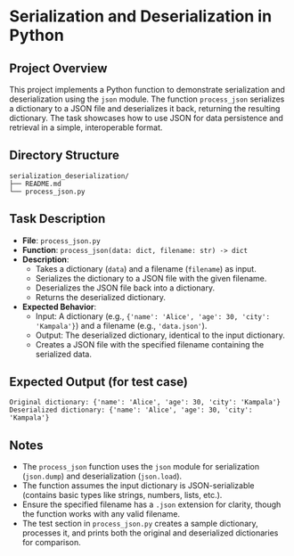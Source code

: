# Serialization and Deserialization in Python

## Project Overview
This project implements a Python function to demonstrate serialization and deserialization using the `json` module. The function `process_json` serializes a dictionary to a JSON file and deserializes it back, returning the resulting dictionary. The task showcases how to use JSON for data persistence and retrieval in a simple, interoperable format.

## Directory Structure
```
serialization_deserialization/
├── README.md
└── process_json.py
```

## Task Description
- **File**: `process_json.py`
- **Function**: `process_json(data: dict, filename: str) -> dict`
- **Description**: 
  - Takes a dictionary (`data`) and a filename (`filename`) as input.
  - Serializes the dictionary to a JSON file with the given filename.
  - Deserializes the JSON file back into a dictionary.
  - Returns the deserialized dictionary.
- **Expected Behavior**:
  - Input: A dictionary (e.g., `{'name': 'Alice', 'age': 30, 'city': 'Kampala'}`) and a filename (e.g., `'data.json'`).
  - Output: The deserialized dictionary, identical to the input dictionary.
  - Creates a JSON file with the specified filename containing the serialized data.

## Expected Output (for test case)
```
Original dictionary: {'name': 'Alice', 'age': 30, 'city': 'Kampala'}
Deserialized dictionary: {'name': 'Alice', 'age': 30, 'city': 'Kampala'}
```

## Notes
- The `process_json` function uses the `json` module for serialization (`json.dump`) and deserialization (`json.load`).
- The function assumes the input dictionary is JSON-serializable (contains basic types like strings, numbers, lists, etc.).
- Ensure the specified filename has a `.json` extension for clarity, though the function works with any valid filename.
- The test section in `process_json.py` creates a sample dictionary, processes it, and prints both the original and deserialized dictionaries for comparison.
